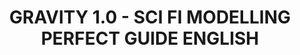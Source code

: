 ---
title: "GRAVITY 1.0 - SCI FI MODELLING PERFECT GUIDE ENGLISH"
price: "TBA"
desc: "Opis nije dostupan"
img_path: "/assets/img/A.MIG-6110.jpg"
brand: AMMO
available: true
cat: "books"
subcat: "SOLUTION BOOKS - MULTILINGUAL"
subsubcat: "SS"
---